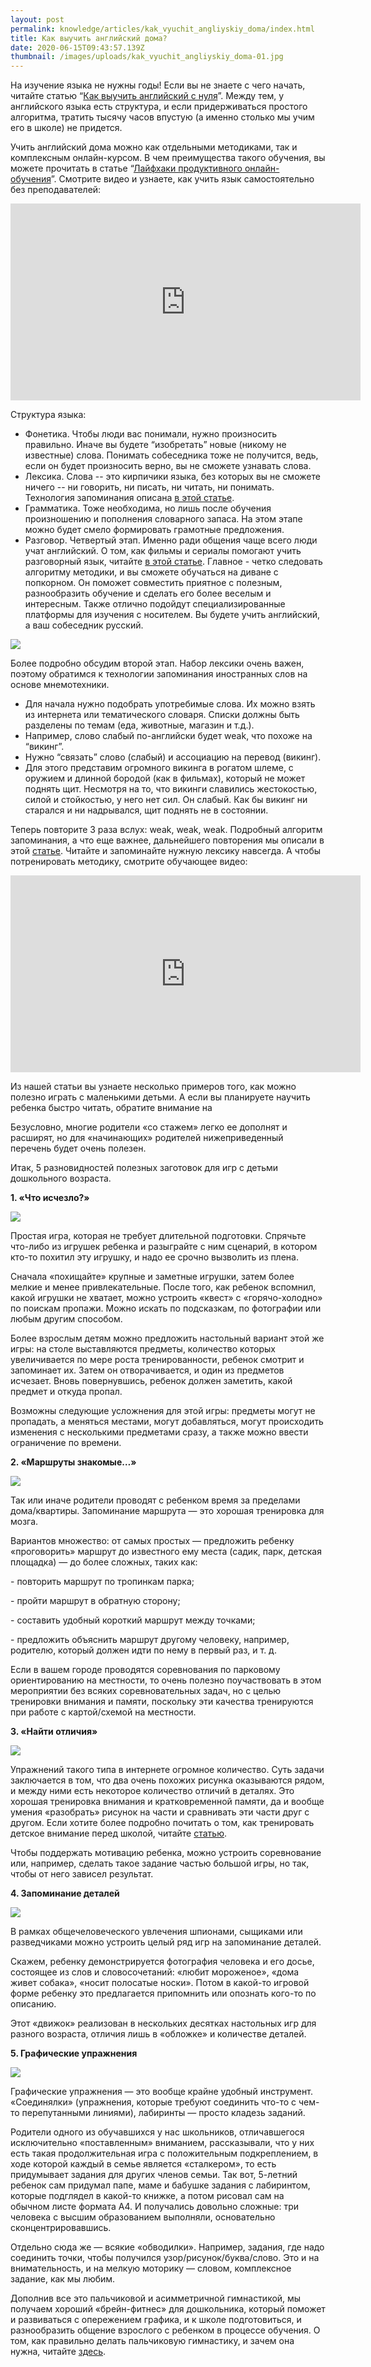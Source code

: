 ```yaml
---
layout: post
permalink: knowledge/articles/kak_vyuchit_angliyskiy_doma/index.html
title: Как выучить английский дома?
date: 2020-06-15T09:43:57.139Z
thumbnail: /images/uploads/kak_vyuchit_angliyskiy_doma-01.jpg
---
```

На изучение языка не нужны годы! Если вы не знаете с чего начать, читайте статью “[Как выучить английский с нуля](https://advance-club.ru/knowledge/articles/kak_vyuchit_angliyskiy_s_nulya/)”. Между тем, у английского языка есть структура, и если придерживаться простого алгоритма, тратить тысячу часов впустую (а именно столько мы учим его в школе) не придется. 

Учить английский дома можно как отдельными методиками, так и комплексным онлайн-курсом. В чем преимущества такого обучения, вы можете прочитать в статье “[Лайфхаки продуктивного онлайн-обучения](https://advance-club.ru/knowledge/articles/layfhaki_produktivnogo_online_obucheniya/)”. Смотрите видео и узнаете, как учить язык самостоятельно без преподавателей:

<iframe width="560" height="315" src="https://www.youtube.com/embed/4XrgEw2XEUQ" frameborder="0" allow="accelerometer; autoplay; encrypted-media; gyroscope; picture-in-picture" allowfullscreen></iframe>

Структура языка:

* Фонетика. Чтобы люди вас понимали, нужно произносить правильно. Иначе вы будете “изобретать” новые (никому не известные) слова. Понимать собеседника тоже не получится, ведь, если он будет произносить верно, вы не сможете узнавать слова.
* Лексика. Слова -- это кирпичики языка, без которых вы не сможете ничего -- ни говорить, ни писать, ни читать, ни понимать. Технология запоминания описана [в этой статье](https://advance-club.ru/knowledge/articles/kak_luchshe_vsego_zapominat_inostrannye_slova/).
* Грамматика. Тоже необходима, но лишь после обучения произношению и пополнения словарного запаса. На этом этапе можно будет смело формировать грамотные предложения.
* Разговор. Четвертый этап. Именно ради общения чаще всего люди учат английский. О том, как фильмы и сериалы помогают учить разговорный язык, читайте [в этой статье](https://advance-club.ru/knowledge/articles/kak_uchit_angliyskiy_po_pesnyam_i_serialam/). Главное - четко следовать алгоритму методики, и вы сможете обучаться на диване с попкорном. Он поможет совместить приятное с полезным, разнообразить обучение и сделать его более веселым и интересным. Также отлично подойдут специализированные платформы для изучения с носителем. Вы будете учить английский, а ваш собеседник русский.

![](/images/uploads/kak_vyuchit_angliyskiy_doma-02.jpg)

Более подробно обсудим второй этап. Набор лексики очень важен, поэтому обратимся к технологии запоминания иностранных слов на основе мнемотехники. 

* Для начала нужно подобрать употребимые слова. Их можно взять из интернета или тематического словаря. Списки должны быть разделены по темам (еда, животные, магазин и т.д.).
* Например, слово слабый по-английски будет weak, что похоже на “викинг”.
* Нужно “связать” слово (слабый) и ассоциацию на перевод (викинг).
* Для этого представим огромного викинга в рогатом шлеме, с оружием и длинной бородой (как в фильмах), который не может поднять щит. Несмотря на то, что викинги славились жестокостью, силой и стойкостью, у него нет сил. Он слабый. Как бы викинг ни старался и ни надрывался, щит поднять не в состоянии. 

Теперь повторите 3 раза вслух: weak, weak, weak. Подробный алгоритм запоминания, а что еще важнее, дальнейшего повторения мы описали в этой [статье](https://advance-club.ru/knowledge/articles/zapomnite_1000_slov_za_vremya_karantina/). Читайте и запоминайте нужную лексику навсегда. А чтобы потренировать методику, смотрите обучающее видео:

<iframe width="560" height="315" src="https://www.youtube.com/embed/Oe4r_u9Ej9E" frameborder="0" allow="accelerometer; autoplay; encrypted-media; gyroscope; picture-in-picture" allowfullscreen></iframe>

Из нашей статьи вы узнаете несколько примеров того, как можно полезно играть с маленькими детьми. А если вы планируете научить ребенка быстро читать, обратите внимание на 

Безусловно, многие родители «со стажем» легко ее дополнят и расширят, но для «начинающих» родителей нижеприведенный перечень будет очень полезен.

Итак, 5 разновидностей полезных заготовок для игр с детьми дошкольного возраста.

**1. «Что исчезло?»**

![](/images/uploads/s_kakogo_vozrasta_razvivat_pamyat_i_vnimanie_u_detey-02.jpg)

Простая игра, которая не требует длительной подготовки. Спрячьте что-либо из игрушек ребенка и разыграйте с ним сценарий, в котором кто-то похитил эту игрушку, и надо ее срочно вызволить из плена.

Сначала «похищайте» крупные и заметные игрушки, затем более мелкие и менее привлекательные. После того, как ребенок вспомнил, какой игрушки не хватает, можно устроить «квест» с «горячо-холодно» по поискам пропажи. Можно искать по подсказкам, по фотографии или любым другим способом.

Более взрослым детям можно предложить настольный вариант этой же игры: на столе выставляются предметы, количество которых увеличивается по мере роста тренированности, ребенок смотрит и запоминает их. Затем он отворачивается, и один из предметов исчезает. Вновь повернувшись, ребенок должен заметить, какой предмет и откуда пропал.

Возможны следующие усложнения для этой игры: предметы могут не пропадать, а меняться местами, могут добавляться, могут происходить изменения с несколькими предметами сразу, а также можно ввести ограничение по времени.

**2. «Маршруты знакомые…»**

![](/images/uploads/s_kakogo_vozrasta_razvivat_pamyat_i_vnimanie_u_detey-03.jpg)

Так или иначе родители проводят с ребенком время за пределами дома/квартиры. Запоминание маршрута — это хорошая тренировка для мозга.

Вариантов множество: от самых простых — предложить ребенку «проговорить» маршрут до известного ему места (садик, парк, детская площадка) — до более сложных, таких как:

\- повторить маршрут по тропинкам парка;

\- пройти маршрут в обратную сторону;

\- составить удобный короткий маршрут между точками;

\- предложить объяснить маршрут другому человеку, например, родителю, который должен идти по нему в первый раз, и т. д.

Если в вашем городе проводятся соревнования по парковому ориентированию на местности, то очень полезно поучаствовать в этом мероприятии без всяких соревновательных задач, но с целью тренировки внимания и памяти, поскольку эти качества тренируются при работе с картой/схемой на местности.

**3. «Найти отличия»**

![](/images/uploads/s_kakogo_vozrasta_razvivat_pamyat_i_vnimanie_u_detey-04.jpg)

Упражнений такого типа в интернете огромное количество. Суть задачи заключается в том, что два очень похожих рисунка оказываются рядом, и между ними есть некоторое количество отличий в деталях. Это хорошая тренировка внимания и кратковременной памяти, да и вообще умения «разобрать» рисунок на части и сравнивать эти части друг с другом. Если хотите более подробно почитать о том, как тренировать детское внимание перед школой, читайте [статью](https://advance-club.ru/knowledge/articles/razvitie_vnimaniya_u_detey_kak_podgotovka_k_shkole/).

Чтобы поддержать мотивацию ребенка, можно устроить соревнование или, например, сделать такое задание частью большой игры, но так, чтобы от него зависел результат.

**4. Запоминание деталей**

![](/images/uploads/s_kakogo_vozrasta_razvivat_pamyat_i_vnimanie_u_detey-05.jpg)

В рамках общечеловеческого увлечения шпионами, сыщиками или разведчиками можно устроить целый ряд игр на запоминание деталей.

Скажем, ребенку демонстрируется фотография человека и его досье, состоящее из слов и словосочетаний: «любит мороженое», «дома живет собака», «носит полосатые носки». Потом в какой-то игровой форме ребенку это предлагается припомнить или опознать кого-то по описанию.

Этот «движок» реализован в нескольких десятках настольных игр для разного возраста, отличия лишь в «обложке» и количестве деталей.

**5. Графические упражнения**

![](/images/uploads/s_kakogo_vozrasta_razvivat_pamyat_i_vnimanie_u_detey-06.jpg)

Графические упражнения — это вообще крайне удобный инструмент. «Соединялки» (упражнения, которые требуют соединить что-то с чем-то перепутанными линиями), лабиринты — просто кладезь заданий.

Родители одного из обучавшихся у нас школьников, отличавшегося исключительно «поставленным» вниманием, рассказывали, что у них есть такая продолжительная игра с положительным подкреплением, в ходе которой каждый в семье является «сталкером», то есть придумывает задания для других членов семьи. Так вот, 5-летний ребенок сам придумал папе, маме и бабушке задания с лабиринтом, которые подглядел в какой-то книжке, а потом рисовал сам на обычном листе формата А4. И получались довольно сложные: три человека с высшим образованием выполняли, основательно сконцентрировавшись.

Отдельно сюда же — всякие «обводилки». Например, задания, где надо соединить точки, чтобы получился узор/рисунок/буква/слово. Это и на внимательность, и на мелкую моторику — словом, комплексное задание, как мы любим.

Дополнив все это пальчиковой и асимметричной гимнастикой, мы получаем хороший «брейн-фитнес» для дошкольника, который поможет и развиваться с опережением графика, и к школе подготовиться, и разнообразить общение взрослого с ребенком в процессе обучения. О том, как правильно делать пальчиковую гимнастику, и зачем она нужна, читайте [здесь](https://advance-club.ru/knowledge/articles/dlya_chego_nuzhna_palchikovaya_gimnastika/).